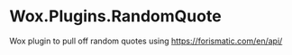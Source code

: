 # Wox.Plugins.RandomQuote
Wox plugin to pull off random quotes using https://forismatic.com/en/api/
